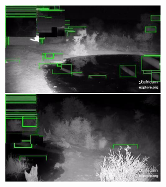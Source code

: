 ![20200713-231805-234810](in/20200713/20200713-231805-234810_0_.jpg)
![20200713-234815-000000](in/20200713/20200713-234815-000000_0_.jpg)
